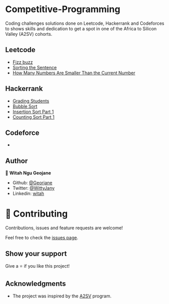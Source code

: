 # Competitive-Programming
Coding challenges solutions done on Leetcode, Hackerrank and Codeforces to shows skills and dedication to get a spot in one of the Africa to Silicon Valley (A2SV) cohorts.

## Leetcode 
- [Fizz buzz](https://github.com/Georjane/Competitive-Programming/blob/main/Leetcode/fizzbuzz.js)
- [Sorting the Sentence](https://github.com/Georjane/Competitive-Programming/blob/main/Leetcode/SortingtheSentence.js)
- [How Many Numbers Are Smaller Than the Current Number](https://github.com/Georjane/Competitive-Programming/blob/main/Leetcode/HowManyNumbersAreSmallerThantheCurrentNumber.js)


## Hackerrank 
- [Grading Students](https://github.com/Georjane/Competitive-Programming/blob/main/Hackerrank/GradingStudents.js)
- [Bubble Sort](https://github.com/Georjane/Competitive-Programming/blob/main/Hackerrank/BubbleSort.js)
- [Insertion Sort Part 1](https://github.com/Georjane/Competitive-Programming/blob/main/Hackerrank/InsertionSortPart1.js)
- [Counting Sort Part 1](https://github.com/Georjane/Competitive-Programming/blob/main/Hackerrank/CountingSort1.js)

## Codeforce 
- [](https://github.com/Georjane/Coding-Challenges/blob/master/hackernoon/anagram.rb)

## Author

👤 **Witah Ngu Geojane**

- Github: [@Georjane](https://github.com/Georjane)
- Twitter: [@WittyJany](https://twitter.com/WittyJany)
- Linkedin: [witah](https://www.linkedin.com/in/witah-georjane)



# 🤝 Contributing

Contributions, issues and feature requests are welcome!

Feel free to check the [issues page](https://github.com/Georjane/Competitive-Programming/issues).

## Show your support

Give a ⭐️ if you like this project!

## Acknowledgments

- The project was inspired by the [A2SV](https://a2sv.org/) program.
